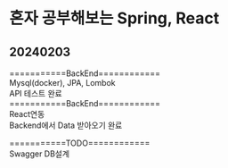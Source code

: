 # 혼자 공부해보는 Spring, React

## 20240203
===========BackEnd============<br/>
Mysql(docker), JPA, Lombok<br/>
API 테스트 완료<br/>
===========BackEnd============<br/>
React연동<br/>
Backend에서 Data 받아오기 완료<br/>



===========TODO============<br/>
Swagger
DB설계
